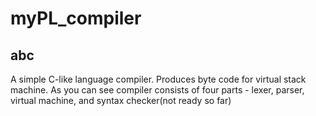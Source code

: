 # myPL_compiler
## abc
A simple C-like language compiler. Produces byte code for virtual stack machine. As you can see compiler consists of four parts - lexer, parser, virtual machine, and syntax checker(not ready so far)
